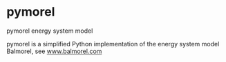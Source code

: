 # pymorel
pymorel energy system model

pymorel is a simplified Python implementation of the energy system model Balmorel, see www.balmorel.com 
